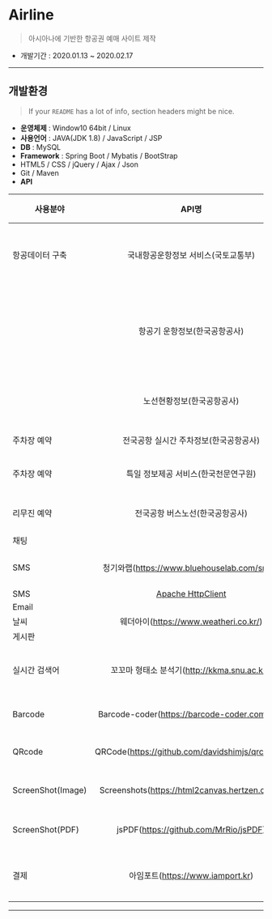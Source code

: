 
# Airline
> 아시아나에 기반한 항공권 예매 사이트 제작 
- 개발기간 : 2020.01.13 ~ 2020.02.17

---

## 개발환경
> If your `README` has a lot of info, section headers might be nice.

- **운영체제** : Window10 64bit / Linux
- **사용언어** : JAVA(JDK 1.8) / JavaScript / JSP 
- **DB** : MySQL
- **Framework** : Spring Boot / Mybatis / BootStrap
- HTML5 / CSS / jQuery / Ajax / Json
- Git / Maven
- **API** 

| 사용분야 | API명 | 사용데이터/이용 |
|---|:---:|:---:|
| 항공데이터 구축 | 국내항공운항정보 서비스(국토교통부) | 항공사정보, 공항정보, 항공운행정보 |
|  | 항공기 운항정보(한국공항공사) | 실시간 운항정보, 국내선운항스케줄, 공항코드정보 |
|  | 노선현황정보(한국공항공사) | 노선별 소요시간 및 거리 정보 |
| 주차장 예약 | 전국공항 실시간 주차정보(한국공항공사) | 전국공항 주차정보 |
| 주차장 예약 | 특일 정보제공 서비스(한국천문연구원) | 공휴일정보, 국경일정보 |
| 리무진 예약 | 전국공항 버스노선(한국공항공사) | 전국공항 버스노선 정보 |
| 채팅 |  |  |
| SMS | 청기와랩(https://www.bluehouselab.com/sms/) | 아이디, 비밀번호 찾기 |
| SMS | <a href="https://mvnrepository.com/artifact/org.apache.httpcomponents/httpclient" target="_blank">Apache HttpClient</a> |  |
| Email |  |  |
| 날씨 | 웨더아이(https://www.weatheri.co.kr/) | 날씨정보 |
| 게시판 |  |  |
| 실시간 검색어 | 꼬꼬마 형태소 분석기(http://kkma.snu.ac.kr/) | 검색된 단어의 형태소 분석 |
| Barcode | Barcode-coder(https://barcode-coder.com/en/) | 항공권 Barcode 생성 |
| QRcode | QRCode(https://github.com/davidshimjs/qrcodejs) | 회원번호 QRcode 생성 |
| ScreenShot(Image) | Screenshots(https://html2canvas.hertzen.com/) | 항공권화면 이미지저장 |
| ScreenShot(PDF) | jsPDF(https://github.com/MrRio/jsPDF) | 항공권화면 PDF저장 |
| 결제 | 아임포트(https://www.iamport.kr) | 항공권요금결제, 리무진요금결제 |


---
